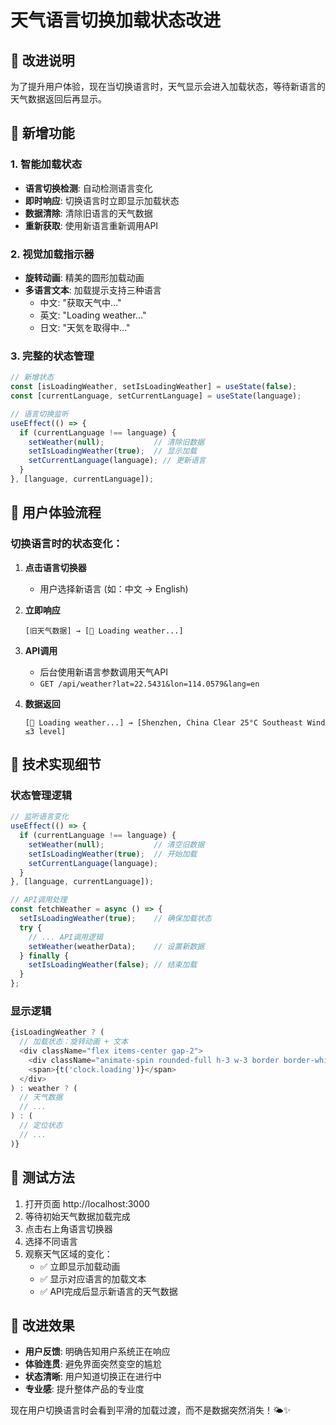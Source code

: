# 天气语言切换加载状态改进

## 🔄 **改进说明**

为了提升用户体验，现在当切换语言时，天气显示会进入加载状态，等待新语言的天气数据返回后再显示。

## 🎯 **新增功能**

### 1. **智能加载状态**
- **语言切换检测**: 自动检测语言变化
- **即时响应**: 切换语言时立即显示加载状态
- **数据清除**: 清除旧语言的天气数据
- **重新获取**: 使用新语言重新调用API

### 2. **视觉加载指示器**
- **旋转动画**: 精美的圆形加载动画
- **多语言文本**: 加载提示支持三种语言
  - 中文: "获取天气中..."
  - 英文: "Loading weather..."
  - 日文: "天気を取得中..."

### 3. **完整的状态管理**
```typescript
// 新增状态
const [isLoadingWeather, setIsLoadingWeather] = useState(false);
const [currentLanguage, setCurrentLanguage] = useState(language);

// 语言切换监听
useEffect(() => {
  if (currentLanguage !== language) {
    setWeather(null);           // 清除旧数据
    setIsLoadingWeather(true);  // 显示加载
    setCurrentLanguage(language); // 更新语言
  }
}, [language, currentLanguage]);
```

## 🎨 **用户体验流程**

### 切换语言时的状态变化：

1. **点击语言切换器** 
   - 用户选择新语言 (如：中文 → English)

2. **立即响应**
   ```
   [旧天气数据] → [🔄 Loading weather...]
   ```

3. **API调用**
   - 后台使用新语言参数调用天气API
   - `GET /api/weather?lat=22.5431&lon=114.0579&lang=en`

4. **数据返回**
   ```
   [🔄 Loading weather...] → [Shenzhen, China Clear 25°C Southeast Wind ≤3 level]
   ```

## 🔧 **技术实现细节**

### 状态管理逻辑
```typescript
// 监听语言变化
useEffect(() => {
  if (currentLanguage !== language) {
    setWeather(null);           // 清空旧数据
    setIsLoadingWeather(true);  // 开始加载
    setCurrentLanguage(language);
  }
}, [language, currentLanguage]);

// API调用处理
const fetchWeather = async () => {
  setIsLoadingWeather(true);    // 确保加载状态
  try {
    // ... API调用逻辑
    setWeather(weatherData);    // 设置新数据
  } finally {
    setIsLoadingWeather(false); // 结束加载
  }
};
```

### 显示逻辑
```typescript
{isLoadingWeather ? (
  // 加载状态：旋转动画 + 文本
  <div className="flex items-center gap-2">
    <div className="animate-spin rounded-full h-3 w-3 border border-white border-t-transparent"></div>
    <span>{t('clock.loading')}</span>
  </div>
) : weather ? (
  // 天气数据
  // ...
) : (
  // 定位状态
  // ...
)}
```

## 📱 **测试方法**

1. 打开页面 http://localhost:3000
2. 等待初始天气数据加载完成
3. 点击右上角语言切换器
4. 选择不同语言
5. 观察天气区域的变化：
   - ✅ 立即显示加载动画
   - ✅ 显示对应语言的加载文本
   - ✅ API完成后显示新语言的天气数据

## 🎉 **改进效果**

- **用户反馈**: 明确告知用户系统正在响应
- **体验连贯**: 避免界面突然变空的尴尬
- **状态清晰**: 用户知道切换正在进行中
- **专业感**: 提升整体产品的专业度

现在用户切换语言时会看到平滑的加载过渡，而不是数据突然消失！🌤️✨
